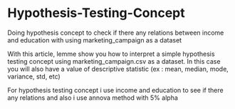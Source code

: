 # Hypothesis-Testing-Concept
Doing hypothesis concept to check if there any relations between income and education with using marketing_campaign as a dataset

With this article, lemme show you how to interpret a simple hypothesis testing concept using marketing_campaign.csv as a dataset. In this case you will also have a value of descriptive statistic (ex : mean, median, mode, variance, std, etc)

For hypothesis testing concept i use income and education to see if there any relations and also i use annova method with 5% alpha 
